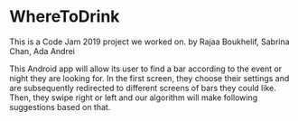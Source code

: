 # WhereToDrink
This is a Code Jam 2019 project we worked on. 
by Rajaa Boukhelif, Sabrina Chan, Ada Andrei

This Android app will allow its user to find a bar according to the event or night they are looking for. In the first screen, 
they choose their settings and are subsequently redirected to different screens of bars they could like. Then, they swipe right
or left and our algorithm will make following suggestions based on that. 
